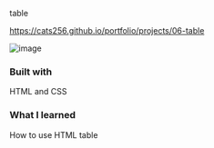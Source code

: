 table

https://cats256.github.io/portfolio/projects/06-table

![image](https://github.com/cats256/portfolio/assets/59489624/b9704b2e-6735-46c9-b212-fe755d788cbe)

### Built with

HTML and CSS

### What I learned

How to use HTML table
